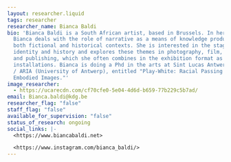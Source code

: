 ```yaml
---
layout: researcher.liquid
tags: researcher
researcher_name: Bianca Baldi
bio: 'Bianca Baldi is a South African artist, based in Brussels. In her work
  Bianca deals with the role of narrative as a means of knowledge production in
  both fictional and historical contexts. She is interested in the staging of
  identity and history and explores these themes in photography, film, writing
  and publishing, which she often combines in the exhibition format as
  installations. Bianca is doing a Phd in the arts at Sint Lucas Antwerpen (KdG)
  / ARIA (University of Antwerp), entitled "Play-White: Racial Passing and
  Embodied Images."'
image_researcher:
  - https://ucarecdn.com/cf70cfe0-5e04-4d6d-b659-77b229c5b7ad/
email: Bianca.baldi@kdg.be
researcher_flag: "false"
staff_flag: "false"
available_for_supervision: "false"
status_of_research: ongoing
social_links: |-
  <https://www.biancabaldi.net>

  <https://www.instagram.com/bianca_baldi/>
---
```

